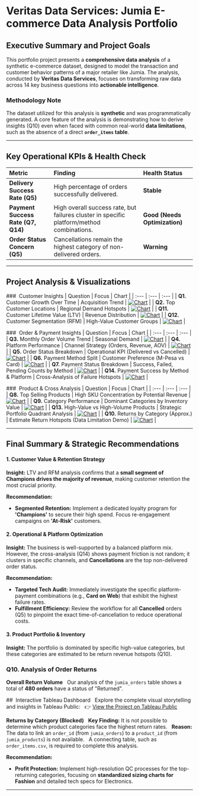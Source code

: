 
# Veritas Data Services: Jumia E-commerce Data Analysis Portfolio

## Executive Summary and Project Goals

This portfolio project presents a **comprehensive data analysis** of a synthetic e-commerce dataset, designed to model the transaction and customer behavior patterns of a major retailer like Jumia. The analysis, conducted by **Veritas Data Services**, focuses on transforming raw data across 14 key business questions into **actionable intelligence**.

### Methodology Note

The dataset utilized for this analysis is **synthetic** and was programmatically generated. A core feature of the analysis is demonstrating how to derive insights (Q10) even when faced with common real-world **data limitations**, such as the absence of a direct **`order_items` table**.

---

## Key Operational KPIs & Health Check

| Metric | Finding | Health Status |
| :--- | :--- | :--- |
| **Delivery Success Rate (Q5)** | High percentage of orders successfully delivered. | **Stable** |
| **Payment Success Rate (Q7, Q14)**| High overall success rate, but failures cluster in specific platform/method combinations. | **Good (Needs Optimization)** |
| **Order Status Concern (Q5)** | Cancellations remain the highest category of non-delivered orders. | **Warning** |

---

## Project Analysis & Visualizations

###  Customer Insights
| Question | Focus | Chart |
| :--- | :--- | :--- |
| **Q1.** Customer Growth Over Time | Acquisition Trend | [![Chart](charts_output/q1_customer_growth.png)](charts_output/q1_customer_growth.png) |
| **Q2.** Top Customer Locations | Regional Demand Hotspots | [![Chart](charts_output/Q2top_customer_cities_20.png)](charts_output/Q2top_customer_cities_20.png) |
| **Q11.** Customer Lifetime Value (LTV) | Revenue Distribution | [![Chart](charts_output/Q11customer_ltv_distribution.png)](charts_output/Q11customer_ltv_distribution.png) |
| **Q12.** Customer Segmentation (RFM) | High-Value Customer Groups | [![Chart](charts_output/Q12RFM_segmentation.png)](charts_output/Q12RFM_segmentation.png) |

###  Order & Payment Insights
| Question | Focus | Chart |
| :--- | :--- | :--- |
| **Q3.** Monthly Order Volume Trend | Seasonal Demand | [![Chart](charts_output/Q3monthly_order_volume.png)](charts_output/Q3monthly_order_volume.png) |
| **Q4.** Platform Performance | Channel Strategy (Orders, Revenue, AOV) | [![Chart](charts_output/q4_platform_performance.png)](charts_output/q4_platform_performance.png) |
| **Q5.** Order Status Breakdown | Operational KPI (Delivered vs Cancelled) | [![Chart](charts_output/Q5order_status_breakdown_combined.png)](charts_output/Q5order_status_breakdown_combined.png) |
| **Q6.** Payment Method Split | Customer Preference (M-Pesa vs Card) | [![Chart](charts_output/Q6payment_method_split_combined.png)](charts_output/Q6payment_method_split_combined.png) |
| **Q7.** Payment Status Breakdown | Success, Failed, Pending Counts by Method | [![Chart](charts_output/Q7payment_success_rate_grouped.png)](charts_output/Q7payment_success_rate_grouped.png) |
| **Q14.** Payment Success by Method & Platform | Cross-Analysis of Failure Hotspots | [![Chart](charts_output/Q14payment_success_by_platform.png)](charts_output/Q14payment_success_by_platform.png) |

###  Product & Cross Analysis
| Question | Focus | Chart |
| :--- | :--- | :--- |
| **Q8.** Top Selling Products | High SKU Concentration by Potential Revenue | [![Chart](charts_output/Q8_top_selling_products_12_green.png)](charts_output/Q8_top_selling_products_12_green.png) |
| **Q9.** Category Performance | Dominant Categories by Inventory Value | [![Chart](charts_output/Q9category_performance.jpg)](charts_output/Q9category_performance.jpg) |
| **Q13.** High-Value vs High-Volume Products | Strategic Portfolio Quadrant Analysis | [![Chart](charts_output/Q13highvalue_vs_highvolume_products.jpg)](charts_output/Q13highvalue_vs_highvolume_products.jpg) |
| **Q10.** Returns by Category (Approx.) | Estimate Return Hotspots (Data Limitation Demo) | [![Chart](charts_output/Q10total_orders_by_status.png)](charts_output/Q10total_orders_by_status.png) |

---

## Final Summary & Strategic Recommendations

#### 1. Customer Value & Retention Strategy
**Insight:** LTV and RFM analysis confirms that a **small segment of Champions drives the majority of revenue**, making customer retention the most crucial priority.

**Recommendation:**
* **Segmented Retention:** Implement a dedicated loyalty program for **'Champions'** to secure their high spend. Focus re-engagement campaigns on **'At-Risk'** customers.

#### 2. Operational & Platform Optimization
**Insight:** The business is well-supported by a balanced platform mix. However, the cross-analysis (Q14) shows payment friction is not random; it clusters in specific channels, and **Cancellations** are the top non-delivered order status.

**Recommendation:**
* **Targeted Tech Audit:** Immediately investigate the specific platform-payment combinations (e.g., **Card on Web**) that exhibit the highest failure rates.
* **Fulfillment Efficiency:** Review the workflow for all **Cancelled** orders (Q5) to pinpoint the exact time-of-cancellation to reduce operational costs.

#### 3. Product Portfolio & Inventory
**Insight:** The portfolio is dominated by specific high-value categories, but these categories are estimated to be return revenue hotspots (Q10).

### Q10. Analysis of Order Returns

**Overall Return Volume**  
Our analysis of the `jumia_orders` table shows a total of **480 orders** have a status of "Returned".

##  Interactive Tableau Dashboard  
Explore the complete visual storytelling and insights in Tableau Public:  
👉 [View the Project on Tableau Public](https://public.tableau.com/views/JumiaSalesCustomerInsightsVeritasDataServices_17612746226440/IntroductoryStory?:language=en-GB&:sid=&:redirect=auth&:display_count=n&:origin=viz_share_link)


**Returns by Category (Blocked)**  
**Key Finding:** It is not possible to determine which product categories face the highest return rates.  
**Reason:** The data to link an `order_id` (from `jumia_orders`) to a `product_id` (from `jumia_products`) is not available.  
A connecting table, such as `order_items.csv`, is required to complete this analysis.


**Recommendation:**
* **Profit Protection:** Implement high-resolution QC processes for the top-returning categories, focusing on **standardized sizing charts for Fashion** and detailed tech specs for Electronics.

***
